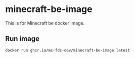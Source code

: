 # minecraft-be-image
This is for Minecraft be docker image.

## Run image
```sh
docker run ghcr.io/mc-fdc-dev/minecraft-be-image:latest
```
